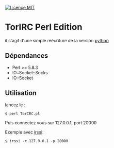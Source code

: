 [![Licence MIT](http://img.shields.io/badge/license-MIT-yellow.svg)](http://opensource.org/licenses/MIT)

# TorIRC Perl Edition
il s'agit d'une simple réécriture de la version [python](https://github.com/GHOSTnew/TorIRC)

## Dépendances

* Perl >= 5.8.3
* IO::Socket::Socks
* IO::Socket

## Utilisation

lancez le :
```
$ perl TorIRC.pl
```

Puis connectez vous sur 127.0.0.1,  port 20000

Exemple avec [irssi](http://irssi.org/):
```
$ irssi -c 127.0.0.1 -p 20000
```

